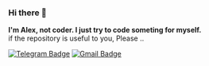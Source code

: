 ### Hi there 👋

**I'm Alex, not coder. I just try to code someting for myself.**  
 if the repository is useful to you, Please ..

[![Telegram Badge](https://img.shields.io/badge/-@ffuqiangg-1ca0f1?style=flat-square&labelColor=1ca0f1&logo=Telegram&logoColor=white&link=https://t.me/ffuqiangg)](https://t.me/ffuqiangg)
[![Gmail Badge](https://img.shields.io/badge/-Gmail-c14438?style=flat-square&logo=Gmail&logoColor=white&link=mailto:ffuqiangg@gmail.com)](mailto:ffuqiangg@gmail.com)
